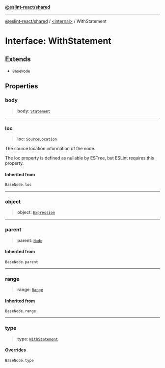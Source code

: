 [**@eslint-react/shared**](../../README.md)

***

[@eslint-react/shared](../../README.md) / [\<internal\>](../README.md) / WithStatement

# Interface: WithStatement

## Extends

- `BaseNode`

## Properties

### body

> **body**: [`Statement`](../type-aliases/Statement.md)

***

### loc

> **loc**: [`SourceLocation`](SourceLocation.md)

The source location information of the node.

The loc property is defined as nullable by ESTree, but ESLint requires this property.

#### Inherited from

`BaseNode.loc`

***

### object

> **object**: [`Expression`](../type-aliases/Expression.md)

***

### parent

> **parent**: [`Node`](../type-aliases/Node.md)

#### Inherited from

`BaseNode.parent`

***

### range

> **range**: [`Range`](../type-aliases/Range.md)

#### Inherited from

`BaseNode.range`

***

### type

> **type**: [`WithStatement`](../README.md#withstatement)

#### Overrides

`BaseNode.type`
